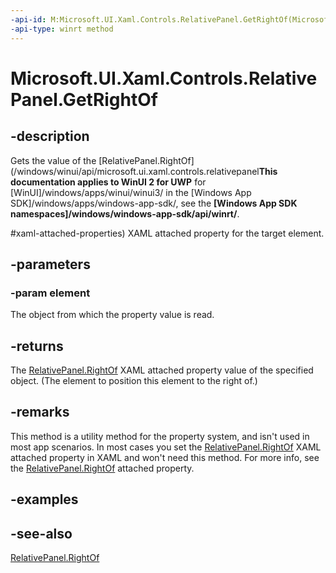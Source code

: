 ```yaml
---
-api-id: M:Microsoft.UI.Xaml.Controls.RelativePanel.GetRightOf(Microsoft.UI.Xaml.UIElement)
-api-type: winrt method
---
```


<!-- Method syntax
public object GetRightOf(Windows.UI.Xaml.UIElement element)
-->

# Microsoft.UI.Xaml.Controls.RelativePanel.GetRightOf

## -description
Gets the value of the [RelativePanel.RightOf](/windows/winui/api/microsoft.ui.xaml.controls.relativepanel**This documentation applies to WinUI 2 for UWP** for [WinUI]/windows/apps/winui/winui3/ in the [Windows App SDK]/windows/apps/windows-app-sdk/, see the **[Windows App SDK namespaces]/windows/windows-app-sdk/api/winrt/**.

#xaml-attached-properties) XAML attached property for the target element.

## -parameters
### -param element
The object from which the property value is read.

## -returns
The [RelativePanel.RightOf](/windows/winui/api/microsoft.ui.xaml.controls.relativepanel#xaml-attached-properties) XAML attached property value of the specified object. (The element to position this element to the right of.)

## -remarks
This method is a utility method for the property system, and isn't used in most app scenarios. In most cases you set the [RelativePanel.RightOf](/windows/winui/api/microsoft.ui.xaml.controls.relativepanel#xaml-attached-properties) XAML attached property in XAML and won't need this method. For more info, see the [RelativePanel.RightOf](/windows/winui/api/microsoft.ui.xaml.controls.relativepanel#xaml-attached-properties) attached property.

## -examples

## -see-also
[RelativePanel.RightOf](/windows/winui/api/microsoft.ui.xaml.controls.relativepanel#xaml-attached-properties)
